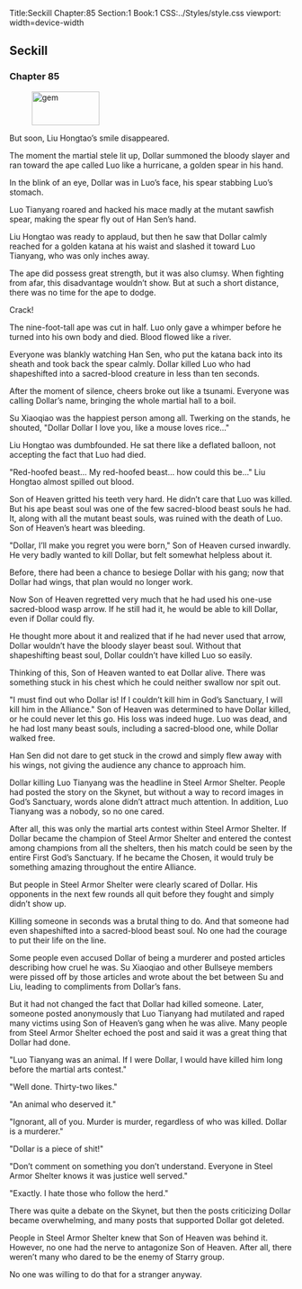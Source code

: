 Title:Seckill 
Chapter:85 
Section:1 
Book:1 
CSS:../Styles/style.css 
viewport: width=device-width
  
## Seckill
### Chapter 85
  
<figure>
	<img src="../Images/gem.gif" alt="gem" id="gem" width="120" height="60" />
</figure>
  

  
But soon, Liu Hongtao’s smile disappeared.

The moment the martial stele lit up, Dollar summoned the bloody slayer and ran toward the ape called Luo like a hurricane, a golden spear in his hand.

In the blink of an eye, Dollar was in Luo’s face, his spear stabbing Luo’s stomach.

Luo Tianyang roared and hacked his mace madly at the mutant sawfish spear, making the spear fly out of Han Sen’s hand.

Liu Hongtao was ready to applaud, but then he saw that Dollar calmly reached for a golden katana at his waist and slashed it toward Luo Tianyang, who was only inches away.

The ape did possess great strength, but it was also clumsy. When fighting from afar, this disadvantage wouldn’t show. But at such a short distance, there was no time for the ape to dodge.

Crack!

The nine-foot-tall ape was cut in half. Luo only gave a whimper before he turned into his own body and died. Blood flowed like a river.

Everyone was blankly watching Han Sen, who put the katana back into its sheath and took back the spear calmly. Dollar killed Luo who had shapeshifted into a sacred-blood creature in less than ten seconds.

After the moment of silence, cheers broke out like a tsunami. Everyone was calling Dollar’s name, bringing the whole martial hall to a boil.

Su Xiaoqiao was the happiest person among all. Twerking on the stands, he shouted, "Dollar Dollar I love you, like a mouse loves rice..."

Liu Hongtao was dumbfounded. He sat there like a deflated balloon, not accepting the fact that Luo had died.

"Red-hoofed beast... My red-hoofed beast... how could this be..." Liu Hongtao almost spilled out blood.

Son of Heaven gritted his teeth very hard. He didn’t care that Luo was killed. But his ape beast soul was one of the few sacred-blood beast souls he had. It, along with all the mutant beast souls, was ruined with the death of Luo. Son of Heaven’s heart was bleeding.

"Dollar, I’ll make you regret you were born," Son of Heaven cursed inwardly. He very badly wanted to kill Dollar, but felt somewhat helpless about it.

Before, there had been a chance to besiege Dollar with his gang; now that Dollar had wings, that plan would no longer work.

Now Son of Heaven regretted very much that he had used his one-use sacred-blood wasp arrow. If he still had it, he would be able to kill Dollar, even if Dollar could fly.

He thought more about it and realized that if he had never used that arrow, Dollar wouldn’t have the bloody slayer beast soul. Without that shapeshifting beast soul, Dollar couldn’t have killed Luo so easily.

Thinking of this, Son of Heaven wanted to eat Dollar alive. There was something stuck in his chest which he could neither swallow nor spit out.

"I must find out who Dollar is! If I couldn’t kill him in God’s Sanctuary, I will kill him in the Alliance." Son of Heaven was determined to have Dollar killed, or he could never let this go. His loss was indeed huge. Luo was dead, and he had lost many beast souls, including a sacred-blood one, while Dollar walked free.

Han Sen did not dare to get stuck in the crowd and simply flew away with his wings, not giving the audience any chance to approach him.

Dollar killing Luo Tianyang was the headline in Steel Armor Shelter. People had posted the story on the Skynet, but without a way to record images in God’s Sanctuary, words alone didn’t attract much attention. In addition, Luo Tianyang was a nobody, so no one cared.

After all, this was only the martial arts contest within Steel Armor Shelter. If Dollar became the champion of Steel Armor Shelter and entered the contest among champions from all the shelters, then his match could be seen by the entire First God’s Sanctuary. If he became the Chosen, it would truly be something amazing throughout the entire Alliance.

But people in Steel Armor Shelter were clearly scared of Dollar. His opponents in the next few rounds all quit before they fought and simply didn’t show up.

Killing someone in seconds was a brutal thing to do. And that someone had even shapeshifted into a sacred-blood beast soul. No one had the courage to put their life on the line.

Some people even accused Dollar of being a murderer and posted articles describing how cruel he was. Su Xiaoqiao and other Bullseye members were pissed off by those articles and wrote about the bet between Su and Liu, leading to compliments from Dollar’s fans.

But it had not changed the fact that Dollar had killed someone. Later, someone posted anonymously that Luo Tianyang had mutilated and raped many victims using Son of Heaven’s gang when he was alive. Many people from Steel Armor Shelter echoed the post and said it was a great thing that Dollar had done.

"Luo Tianyang was an animal. If I were Dollar, I would have killed him long before the martial arts contest."

"Well done. Thirty-two likes."

"An animal who deserved it."

"Ignorant, all of you. Murder is murder, regardless of who was killed. Dollar is a murderer."

"Dollar is a piece of shit!"

"Don’t comment on something you don’t understand. Everyone in Steel Armor Shelter knows it was justice well served."

"Exactly. I hate those who follow the herd."

There was quite a debate on the Skynet, but then the posts criticizing Dollar became overwhelming, and many posts that supported Dollar got deleted.

People in Steel Armor Shelter knew that Son of Heaven was behind it. However, no one had the nerve to antagonize Son of Heaven. After all, there weren’t many who dared to be the enemy of Starry group.

No one was willing to do that for a stranger anyway.